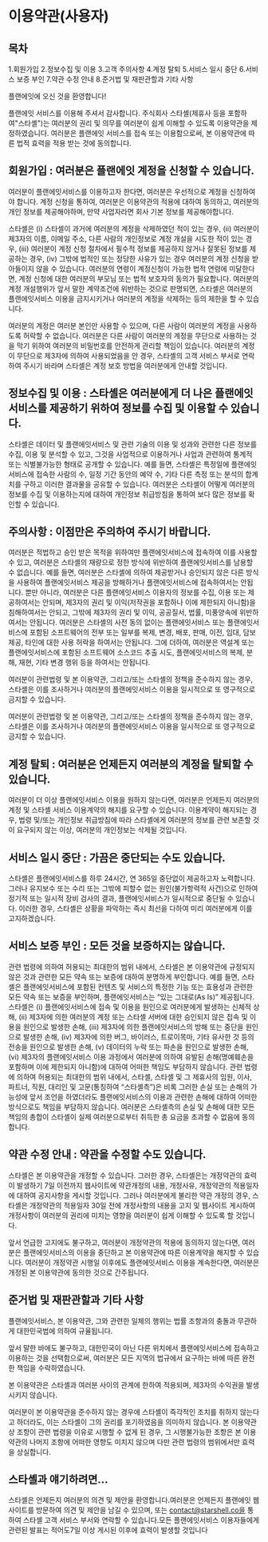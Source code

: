 # 이용약관(사용자)

## 목차
1.회원가입
2.정보수집 및 이용
3.고객 주의사항
4.계정 탈퇴
5.서비스 일시 중단
6.서비스 보증 부인
7.약관 수정 안내
8.준거법 및 재판관할과 기타 사항



플랜에잇에 오신 것을 환영합니다!

플랜에잇 서비스를 이용해 주셔서 감사합니다. 주식회사 스타셸(제휴사 등을 포함하여"스타셸")는
여러분의 권리 및 의무를 여러분이 쉽게 이해할 수 있도록 이용약관을 제정하였습니다. 여러분은
플랜에잇 서비스를 접속 또는 이용함으로써, 본 이용약관에 따른 법적 효력을 적용 받는 것에 동의합니다.



##  회원가입 : 여러분은 플랜에잇 계정을 신청할 수 있습니다.
>
여러분이 플랜에잇서비스를 이용하고자 한다면, 여러분은 우선적으로 계정을 신청하여야 합니다.
계정 신청을 통하여, 여러분은 이용약관의 적용에 대하여 동의하고, 여러분의 개인 정보를 제공해야하며,
만약 사업자라면 회사 기본 정보를 제공해야합니다.
>

>
스타셸은 (i) 스타셸이 과거에
여러분의 계정을 삭제하였던 적이 있는 경우, (ii) 여러분이 제3자의 이름, 이메일 주소, 다른 사람의
개인정보로 계정 개설을 시도한 적이 있는 경우, (iii) 여러분이 계정 신청 절차에서 필수적 정보를
제공하지 않거나 잘못된 정보를 제공하는 경우, (iv) 그밖에 법적인 또는 정당한 사유가 있는 경우
여러분의 계정 신청을 받아들이지 않을 수 있습니다. 여러분의 연령이 계정신청이 가능한 법적 연령에
미달한다면, 계정 신청에 대한 여러분의 부모님 또는 법적 보호자의 동의가 필요합니다. 여러분의 계정
개설행위가 앞서 말한 계약조건에 위반하는 것으로 판명되면, 스타셸은 여러분의 플랜에잇서비스
이용을 금지시키거나 여러분의 계정을 삭제하는 등의 제한을 할 수 있습니다.
>

>
여러분의 계정은 여러분
본인만 사용할 수 있으며, 다른 사람이 여러분의 계정을 사용하도록 허락할 수 없습니다. 여러분은
다른 사람이 여러분의 계정을 무단으로 사용하는 것을 막기 위하여 여러분의 비밀번호를 안전하게
관리할 책임이 있습니다. 여러분의 계정이 무단으로 제3자에 의하여 사용되었음을 안 경우, 스타셸의
고객 서비스 부서로 연락하여 주시기 바라며 스타셸은 계정 보호 방법을 여러분에게 안내할 것입니다.
>



##  정보수집 및 이용 : 스타셸은 여러분에게 더 나은 플랜에잇서비스를 제공하기 위하여 정보를 수집 및 이용할 수 있습니다.
>
스타셸은 데이터 및 플랜에잇서비스 및 관련 기술의 이용 및 성과와 관련한 다른 정보를 수집, 이용
및 분석할 수 있고, 그것을 사업적으로 이용하거나 사업과 관련하여 통계적 또는 식별불가능한 형태로
공개할 수 있습니다. 예를 들면, 스타셸은 특정일에 플랜에잇서비스에 접속한 사람의 수, 일정 기간
동안의 예약 수, 기타 다른 측정 또는 분석의 합계치를 구하고 이러한 결과물을 공유할 수
있습니다. 여러분은 스타셸이 어떻게 여러분의 정보를 수집 및 이용하는지에 대하여 개인정보
취급방침을 통하여 보다 많은 정보를 확인할 수 있습니다.
>



##  주의사항 : 이점만은 주의하여 주시기 바랍니다.
>
여러분은 적법하고 승인 받은 목적을 위하여만 플랜에잇서비스에 접속하여 이를 사용할 수 있고,
여러분은 스타셸의 재량으로 정한 방식에 위반하여 플랜에잇서비스를 남용할 수 없습니다. 예를 들면,
여러분은 스타셸에 의하여 제공받거나 승인되지 않은 다른 방식을 사용하여 플랜에잇서비스 제공을
방해하거나 플랜에잇서비스에 접속하여서는 안됩니다. 뿐만 아니라, 여러분은 다른 플랜에잇서비스
이용자의 정보를 수집, 이용 또는 제공하여서는 안되며, 제3자의 권리 및 이익(저작권을 포함하나 이에
제한되지 아니함)을 침해하여서는 안되고, 그밖에 제3자의 권리 및 이익, 공공질서, 법률, 미풍양속에
위반하여서는 안됩니다. 여러분은 스타셸의 사전 동의 없이는 플랜에잇서비스 또는 플랜에잇서비스에 포함된
소프트웨어의 전부 또는 일부를 복제, 변경, 배포, 판매, 이전, 임대, 담보 제공, 타인에 대한 사용 허락을
하여서는 안됩니다. 그에 더하여, 여러분은 역설계 또는 플랜에잇서비스에 포함된 소프트웨어 소스코드 추출
시도, 플랜에잇서비스의 복제, 분해, 재현, 기타 변경 행위 등을 하여서는 안됩니다.
>

>
여러분이 관련법령 및 본 이용약관, 그리고/또는 스타셸의 정책을 준수하지 않는 경우, 스타셸은 이를
조사하거나 여러분의 플랜에잇서비스 이용을 일시적으로 또 영구적으로 금지할 수 있습니다.
>

>
여러분이 관련법령 및 본 이용약관, 그리고/또는 스타셸의 정책을 준수하지 않는 경우, 스타셸은 이를
조사하거나 여러분의 플랜에잇서비스 이용을 일시적으로 또 영구적으로 금지할 수 있습니다.
>



##  계정 탈퇴 : 여러분은 언제든지 여러분의 계정을 탈퇴할 수 있습니다.
>
여러분이 더 이상 플랜에잇서비스 이용을 원하지 않는다면, 여러분은 언제든지 여러분의 계정 및
스타셸 서비스 이용계약의 해지를 요구할 수 있습니다. 이용계약이 해지되는 경우, 법령 및/또는
개인정보 취급방침에 따라 스타셸에게 여러분의 정보를 관련 보존할 것이 요구되지 않는 이상,
여러분의 개인정보는 삭제될 것입니다.
>



##  서비스 일시 중단 : 가끔은 중단되는 수도 있습니다.
>
스타셸은 플랜에잇서비스를 하루 24시간, 연 365일 중단없이 제공하고자 노력합니다. 그러나
유지보수 또는 수리 또는 그밖에 피할수 없는 원인(불가항력적 사건)으로 인하여 정기적 또는
일시적 장비 검사의 결과, 플랜에잇서비스가 일시적으로 중단될 수 있습니다. 이러한 경우, 스타셸은
상황을 파악하는 즉시 최선을 다하여 미리 여러분에게 이를 고지하겠습니다.
>



##  서비스 보증 부인 : 모든 것을 보증하지는 않습니다.
>
관련 법령에 의하여 허용되는 최대한의 범위 내에서, 스타셸은 본 이용약관에 규정되지 않은 것과
관련한 모든 약속 또는 보증에 대하여 분명하게 부인합니다. 예를 들면, 스타셸은 플랜에잇서비스에
포함된 컨텐츠 및 서비스의 특정한 기능 또는 효용성과 관련한 모든 약속 또는 보증을 부인하며,
플랜에잇서비스는 “있는 그대로(As Is)” 제공됩니다. 스타셸은 (i) 플랜에잇서비스에 접속 및 이용을
원인으로 여러분에게 발생하는 신체적 상해, (ii) 제3자에 의한 여러분의 계정 또는 스타셸 서버에 대한
승인되지 않은 접속 및 이용을 원인으로 발생한 손해, (iii) 제3자에 의한 플랜에잇서비스의 방해 또는
중단을 원인으로 발생한 손해, (iv) 제3자에 의한 버그, 바이러스, 트로이목마, 기타 유사한 것 등의 전송을
원인으로 발생한 손해, (v) 데이터의 누락 또는 파손을 원인으로 발생한 손해, (vi) 제3자의 플랜에잇서비스
이용 과정에서 여러분에 의하여 유발된 손해(명예훼손을 포함하며 이에 제한되지 아니함)에 대하여 어떠한
책임도 부담하지 않습니다.
관련 법령에 의하여 허용되는 최대한의 범위 내에서, 스타셸, 스타셸 및 그
제휴사의 임원, 이사, 파트너, 직원, 대리인 및 고문(통칭하여 “스타셸측”)은 비록 그러한 손실 또는 손해의
가능성에 앞서 조언을 하였더라도 플랜에잇서비스의 이용과 관련한 손해에 대하여 어떠한 방식으로도 책임을
부담하지 않습니다. 여러분은 스타셸측의 손실 및 손해에 대한 모든 책임의 총합이 스타셸이 실제
여러분으로부터 취득한 총 요금을 초과할 수 없음에 동의합니다.
>



##  약관 수정 안내 : 약관을 수정할 수도 있습니다.
>
스타셸은 본 이용약관을 개정할 수 있습니다. 그러한 경우, 스타셸은는 개정약관의 효력이 발생하기
7일 이전까지 웹사이트에 약관개정의 내용, 개정사유, 개정약관의 적용일자에 대하여 공지사항을
게시할 것입니다. 그러나 여러분에게 불리한 약관 개정의 경우, 스타셸은 개정약관의 적용일자 30일
전에 개정사항의 내용을 고지 및 웹사이트 게시하여 개정사항이 여러분의 권리에 미치는 영향을 여러분이
쉽게 이해할 수 있도록 할 것입니다.
>

>
앞서 언급한 고지에도 불구하고, 여러분이 개정약관의 적용에 동의하지 않는다면, 여러분은 플랜에잇서비스의
이용을 중단하고 본 이용약관에 따른 이용계약을 해지할 수 있습니다. 여러분이 개정약관 시행일 이후에도
플랜에잇서비스 이용을 계속한다면, 여러분은 개정된 본 이용약관에 동의한 것으로 간주됩니다.
>



##  준거법 및 재판관할과 기타 사항
>
플랜에잇서비스, 본 이용약관, 그와 관련한 일체의 행위는 법률 조항과의 충돌과 무관하게
대한민국법에 의하여 규율됩니다.
>

>
앞서 말한 바에도 불구하고, 대한민국이 아닌 다른 위치에서 플랜에잇서비스에 접속하고 이용하는
것을 선택함으로써, 여러분은 모든 지역의 법규에서 요구하는 바에 따른 완전한 책임을 수락하였습니다.
>

>
본 이용약관은 스타셸과 여러분 사이의 관계에 한하여 적용되며, 제3자의 수익권을 발생시키지 않습니다.
>

>
여러분이 본 이용약관을 준수하지 않는 경우에
스타셸이 즉각적인 조치를 취하지 않는다고 하더라도, 이는 스타셸이 그의 권리를 포기하였음을
의미하지 않습니다. 본 이용약관상 조항이 관련 법령을 이유로 시행할 수 없게 된 경우, 그
시행불가능한 조항은 본 이용약관의 나머지 조항에 어떠한 영향도 미치지 않으며 다만 관련 법령의
범위에서만 효력을 상실합니다.
>



##  스타셸과 얘기하려면...
>
스타셸은 언제든지 여러분의 의견 및 제안을 환영합니다.여러분은 언제든지 플랜에잇 웹사이트를
방문하여 의견 및 제안을 남길 수 있으며, 또는 contact@starshell.co을 통하여 스타셸 고객 서비스
부서와 연락할 수 있습니다.모든 플랜에잇서비스 이용자들에게 관련된 발표는 적어도7일 이상 게시된
이후에 효력이 발생할 것입니다
>